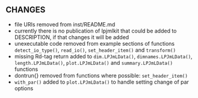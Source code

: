 ## CHANGES
* file URIs removed from inst/README.md
* currently there is no publication of lpjmlkit that could be added to
DESCRIPTION, if that changes it will be added
* unexecutable code removed from example sections of functions
`detect_io_type()`, `read_io()`, `set_header_item()` and `transform()`
* missing Rd-tag return added to `dim.LPJmLData()`, `dimnames.LPJmLData()`,
`length.LPJmLData()`, `plot.LPJmLData()` and `summary.LPJmLData()` functions
* dontrun{} removed from functions where possible: `set_header_item()`
* `with_par()` added to `plot.LPJmLData()` to handle setting change of par
options

